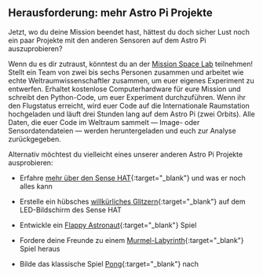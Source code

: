 ## Herausforderung: mehr Astro Pi Projekte

Jetzt, wo du deine Mission beendet hast, hättest du doch sicher Lust noch ein paar Projekte mit den anderen Sensoren auf dem Astro Pi auszuprobieren?

Wenn du es dir zutraust, könntest du an der [ Mission Space Lab](https://astro-pi.org/missions/space-lab/) teilnehmen! Stellt ein Team von zwei bis sechs Personen zusammen und arbeitet wie echte Weltraumwissenschaftler zusammen, um euer eigenes Experiment zu entwerfen. Erhaltet kostenlose Computerhardware für eure Mission und schreibt den Python-Code, um euer Experiment durchzuführen. Wenn ihr den Flugstatus erreicht, wird euer Code auf die Internationale Raumstation hochgeladen und läuft drei Stunden lang auf dem Astro Pi (zwei Orbits). Alle Daten, die euer Code im Weltraum sammelt — Image- oder Sensordatendateien — werden heruntergeladen und euch zur Analyse zurückgegeben.

Alternativ möchtest du vielleicht eines unserer anderen Astro Pi Projekte ausprobieren:

+ Erfahre [mehr über den Sense HAT](https://projects.raspberrypi.org/de-DE/projects/getting-started-with-the-sense-hat){:target="_blank"} und was er noch alles kann

+ Erstelle ein hübsches [willkürliches Glitzern](https://projects.raspberrypi.org/de-DE/projects/sense-hat-random-sparkles){:target="_blank"} auf dem LED-Bildschirm des Sense HAT

+ Entwickle ein [Flappy Astronaut](https://projects.raspberrypi.org/de-DE/projects/flappy-astronaut){:target="_blank"} Spiel

+ Fordere deine Freunde zu einem [Murmel-Labyrinth](https://projects.raspberrypi.org/de-DE/projects/sense-hat-marble-maze){:target="_blank"} Spiel heraus

+ Bilde das klassische Spiel [Pong](https://projects.raspberrypi.org/de-DE/projects/sense-hat-pong){:target="_blank"} nach